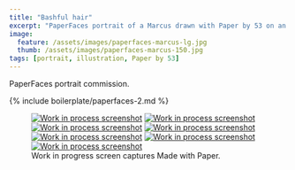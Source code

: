 ```yaml
---
title: "Bashful hair"
excerpt: "PaperFaces portrait of a Marcus drawn with Paper by 53 on an iPad."
image: 
  feature: /assets/images/paperfaces-marcus-lg.jpg
  thumb: /assets/images/paperfaces-marcus-150.jpg
tags: [portrait, illustration, Paper by 53]
---
```


PaperFaces portrait commission.

{% include boilerplate/paperfaces-2.md %}

<figure class="third">
  <a href="{{ site.url }}/assets/images/paperfaces-marcus-process-1-lg.jpg"><img src="{{ site.url }}/assets/images/paperfaces-marcus-process-1-600.jpg" alt="Work in process screenshot"></a>
  <a href="{{ site.url }}/assets/images/paperfaces-marcus-process-2-lg.jpg"><img src="{{ site.url }}/assets/images/paperfaces-marcus-process-2-600.jpg" alt="Work in process screenshot"></a>
  <a href="{{ site.url }}/assets/images/paperfaces-marcus-process-3-lg.jpg"><img src="{{ site.url }}/assets/images/paperfaces-marcus-process-3-600.jpg" alt="Work in process screenshot"></a>
  <a href="{{ site.url }}/assets/images/paperfaces-marcus-process-4-lg.jpg"><img src="{{ site.url }}/assets/images/paperfaces-marcus-process-4-600.jpg" alt="Work in process screenshot"></a>
  <a href="{{ site.url }}/assets/images/paperfaces-marcus-process-5-lg.jpg"><img src="{{ site.url }}/assets/images/paperfaces-marcus-process-5-600.jpg" alt="Work in process screenshot"></a>
  <a href="{{ site.url }}/assets/images/paperfaces-marcus-process-6-lg.jpg"><img src="{{ site.url }}/assets/images/paperfaces-marcus-process-6-600.jpg" alt="Work in process screenshot"></a>
  <a href="{{ site.url }}/assets/images/paperfaces-marcus-process-7-lg.jpg"><img src="{{ site.url }}/assets/images/paperfaces-marcus-process-7-600.jpg" alt="Work in process screenshot"></a>
  <figcaption>Work in progress screen captures Made with Paper.</figcaption>
</figure>